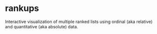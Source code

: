 rankups
=======

Interactive visualization of multiple ranked lists using ordinal (aka relative) and quantitative (aka absolute) data.
